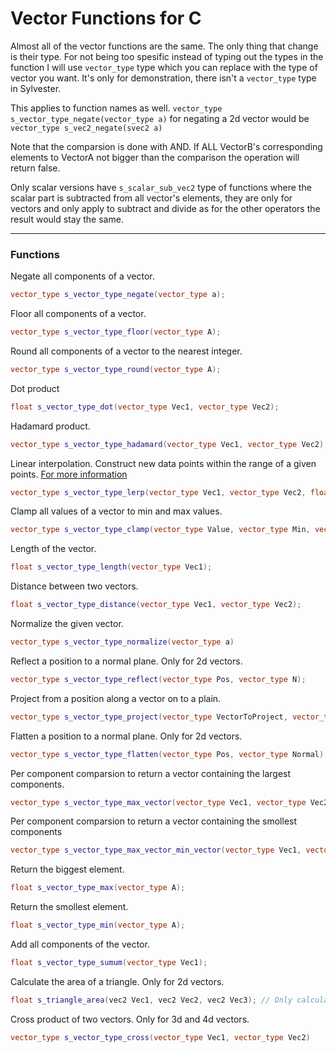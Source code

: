 # Vector Functions for C

Almost all of the vector functions are the same. The only thing that change
is their type. For not being too spesific instead of typing out the types in
the function I will use ```vector_type``` type which you can replace with
the type of vector you want. It's only for  demonstration, there isn't a 
```vector_type``` type in Sylvester.

This applies to function names as well. ```vector_type s_vector_type_negate(vector_type a)```
for negating a 2d vector would be ```vector_type s_vec2_negate(svec2 a)```

Note that the comparsion is done with AND. If ALL VectorB's corresponding elements
to VectorA not bigger than the comparison the operation will return false.

Only scalar versions have ```s_scalar_sub_vec2``` type of functions where
the scalar part is subtracted from all vector's elements, they are only for
vectors and only apply to subtract and divide as for the other operators the
result would stay the same.

---

### Functions

Negate all components of a vector.
```cpp
vector_type s_vector_type_negate(vector_type a);
```

Floor all components of a vector.
```cpp
vector_type s_vector_type_floor(vector_type A);
```

Round all components of a vector to the nearest integer.
```cpp
vector_type s_vector_type_round(vector_type A);
```

Dot product
```cpp
float s_vector_type_dot(vector_type Vec1, vector_type Vec2);
```

Hadamard product.
```cpp
vector_type s_vector_type_hadamard(vector_type Vec1, vector_type Vec2);
```

Linear interpolation. Construct new data points within the range of a given points. [For more information](https://en.wikipedia.org/wiki/Linear_interpolation)
```cpp
vector_type s_vector_type_lerp(vector_type Vec1, vector_type Vec2, float t);
```

Clamp all values of a vector to min and max values.
```cpp
vector_type s_vector_type_clamp(vector_type Value, vector_type Min, vector_type Max);
```

Length of the vector.
```cpp
float s_vector_type_length(vector_type Vec1);
```

Distance between two vectors.
```cpp
float s_vector_type_distance(vector_type Vec1, vector_type Vec2);
```

Normalize the given vector.
```cpp
vector_type s_vector_type_normalize(vector_type a)
```

Reflect a position to a normal plane. Only for 2d vectors.
```cpp
vector_type s_vector_type_reflect(vector_type Pos, vector_type N);
```

Project from a position along a vector on to a plain.
```cpp
vector_type s_vector_type_project(vector_type VectorToProject, vector_type ProjectionVector);
```

Flatten a position to a normal plane. Only for 2d vectors.
```cpp
vector_type s_vector_type_flatten(vector_type Pos, vector_type Normal);
```

Per component comparsion to return a vector containing the largest components.
```cpp
vector_type s_vector_type_max_vector(vector_type Vec1, vector_type Vec2);
```

Per component comparsion to return a vector containing the smollest components
```cpp
vector_type s_vector_type_max_vector_min_vector(vector_type Vec1, vector_type Vec2);
```

Return the biggest element.
```cpp
float s_vector_type_max(vector_type A);
```

Return the smollest element.
```cpp
float s_vector_type_min(vector_type A);
```

Add all components of the vector.
```cpp
float s_vector_type_sumum(vector_type Vec1);
```

Calculate the area of a triangle. Only for 2d vectors.
```cpp
float s_triangle_area(vec2 Vec1, vec2 Vec2, vec2 Vec3); // Only calculates 2D triangles
```

Cross product of two vectors. Only for 3d and 4d vectors.
```cpp
vector_type s_vector_type_cross(vector_type Vec1, vector_type Vec2)
```

